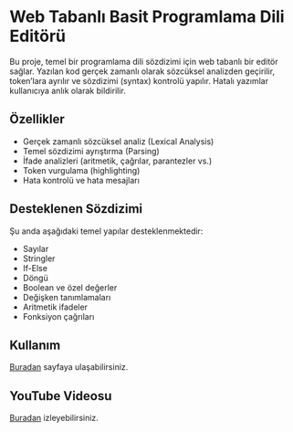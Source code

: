 # Web Tabanlı Basit Programlama Dili Editörü

Bu proje, temel bir programlama dili sözdizimi için web tabanlı bir editör sağlar. Yazılan kod gerçek zamanlı olarak sözcüksel analizden geçirilir, token’lara ayrılır ve sözdizimi (syntax) kontrolü yapılır. Hatalı yazımlar kullanıcıya anlık olarak bildirilir.

## Özellikler

- Gerçek zamanlı sözcüksel analiz (Lexical Analysis)
- Temel sözdizimi ayrıştırma (Parsing)
- İfade analizleri (aritmetik, çağrılar, parantezler vs.)
- Token vurgulama (highlighting)
- Hata kontrolü ve hata mesajları

## Desteklenen Sözdizimi

Şu anda aşağıdaki temel yapılar desteklenmektedir:

- Sayılar
- Stringler
- If-Else
- Döngü
- Boolean ve özel değerler
- Değişken tanımlamaları 
- Aritmetik ifadeler
- Fonksiyon çağrıları


## Kullanım

[Buradan](https://mlkyzgt.github.io/gercek-zamanli-soz-dizimi-vurgulayici-ayristirici/) sayfaya ulaşabilirsiniz.

## YouTube Videosu

[Buradan](https://youtu.be/R33egKmALM4?si=yTsC1zlmB0YlhPYH) izleyebilirsiniz.

